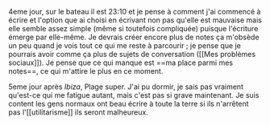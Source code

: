 4eme jour, sur le bateau il est 23:10 et je pense à comment j'ai commencé à écrire et l'option que ai choisi en écrivant non pas qu'elle est mauvaise mais elle semble assez simple (même si toutefois compliquée) puisque l'écriture émerge par elle-même. Je devrais créer encore plus de notes ça m'obsède un peu quand je vois tout ce qui me reste à parcourir ; je pense que je pourrais avoir comme ça plus de sujets de conversation ([[Mes problèmes sociaux]]). Je pense que ce qui manque est ==ma place parmi mes notes==, ce qui m'attire le plus en ce moment. 

5eme jour après *Ibiza*, 
Plage super. J'ai pu dormir, je sais pas vraiment qu'est-ce qui me fatigue autant, mais c'est pas si grave maintenant. Je suis content les gens normaux ont beau écrire à toute la terre si ils n'arrêtent pas l'[[utilitarisme]] ils seront malheureux. 